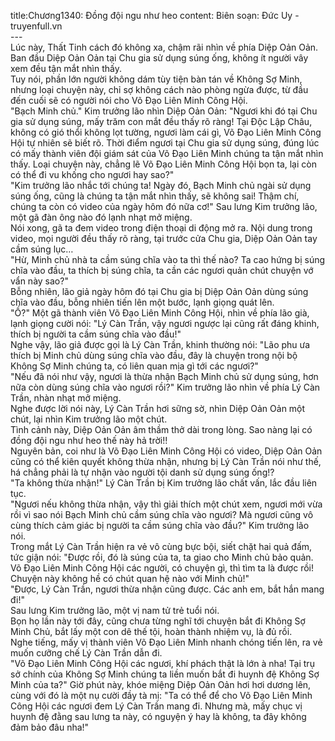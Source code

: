 title:Chương1340: Đồng đội ngu như heo
content:
Biên soạn: Đức Uy - truyenfull.vn<br>---<br>Lúc này, Thất Tinh cách đó không xa, chậm rãi nhìn về phía Diệp Oản Oản.<br>Ban đầu Diệp Oản Oản tại Chu gia sử dụng súng ống, không ít người vây xem đều tận mắt nhìn thấy.<br>Tuy nói, phần lớn người không dám tùy tiện bàn tán về Không Sợ Minh, nhưng loại chuyện này, chỉ sợ không cách nào phòng ngừa được, từ đầu đến cuối sẽ có người nói cho Võ Đạo Liên Minh Công Hội.<br>"Bạch Minh chủ." Kim trưởng lão nhìn Diệp Oản Oản: "Ngươi khi đó tại Chu gia sử dụng súng, mấy trăm con mắt đều thấy rõ ràng! Tại Độc Lập Châu, không có gió thổi không lọt tường, ngươi làm cái gì, Võ Đạo Liên Minh Công Hội tự nhiên sẽ biết rõ. Thời điểm ngươi tại Chu gia sử dụng súng, đúng lúc có mấy thành viên đội giám sát của Võ Đạo Liên Minh chúng ta tận mắt nhìn thấy. Loại chuyện này, chẳng lẽ Võ Đạo Liên Minh Công Hội bọn ta, lại còn có thể đi vu khống cho ngươi hay sao?"<br>"Kim trưởng lão nhắc tới chúng ta! Ngày đó, Bạch Minh chủ ngài sử dụng súng ống, cũng là chúng ta tận mắt nhìn thấy, sẽ không sai! Thậm chí, chúng ta còn có video của ngày hôm đó nữa cơ!" Sau lưng Kim trưởng lão, một gã đàn ông nào đó lạnh nhạt mở miệng.<br>Nói xong, gã ta đem video trong điện thoại di động mở ra. Nội dung trong video, mọi người đều thấy rõ ràng, tại trước cửa Chu gia, Diệp Oản Oản tay cầm súng lục…<br>"Hừ, Minh chủ nhà ta cầm súng chĩa vào ta thì thế nào? Ta cao hứng bị súng chĩa vào đầu, ta thích bị súng chĩa, ta cần các ngươi quản chút chuyện vớ vẩn này sao?"<br>Bỗng nhiên, lão giả ngày hôm đó tại Chu gia bị Diệp Oản Oản dùng súng chĩa vào đầu, bỗng nhiên tiến lên một bước, lạnh giọng quát lên.<br>"Ồ?" Một gã thành viên Võ Đạo Liên Minh Công Hội, nhìn về phía lão già, lạnh giọng cười nói: "Lý Càn Trần, vậy ngươi ngược lại cũng rất đáng khinh, thích bị người ta cầm súng chĩa vào đầu!"<br>Nghe vậy, lão giả được gọi là Lý Càn Trần, khinh thường nói: "Lão phu ưa thích bị Minh chủ dùng súng chĩa vào đầu, đây là chuyện trong nội bộ Không Sợ Minh chúng ta, có liên quan mịa gì tới các ngươi?"<br>"Nếu đã nói như vậy, ngươi là thừa nhận Bạch Minh chủ sử dụng súng, hơn nữa còn dùng súng chĩa vào ngươi rồi?" Kim trưởng lão nhìn về phía Lý Càn Trần, nhàn nhạt mở miệng.<br>Nghe được lời nói này, Lý Càn Trần hơi sững sờ, nhìn Diệp Oản Oản một chút, lại nhìn Kim trưởng lão một chút.<br>Tình cảnh này, Diệp Oản Oản âm thầm thở dài trong lòng. Sao nàng lại có đồng đội ngu như heo thế này hả trời!!<br>Nguyên bản, coi như là Võ Đạo Liên Minh Công Hội có video, Diệp Oản Oản cũng có thể kiên quyết không thừa nhận, nhưng bị Lý Càn Trần nói như thế, há chẳng phải là tự nhận vào người tội danh sử dụng súng ống!?<br>"Ta không thừa nhận!" Lý Càn Trần bị Kim trưởng lão chất vấn, lắc đầu liên tục.<br>"Ngươi nếu không thừa nhận, vậy thì giải thích một chút xem, ngươi mới vừa rồi vì sao nói Bạch Minh chủ cầm súng chĩa vào ngươi? Mà ngươi cũng vô cùng thích cảm giác bị người ta cầm súng chĩa vào đầu?" Kim trưởng lão nói.<br>Trong mắt Lý Càn Trần hiện ra vẻ vô cùng bực bội, siết chặt hai quả đấm, tức giận nói: "Được rồi, đó là súng của ta, ta giao cho Minh chủ bảo quản. Võ Đạo Liên Minh Công Hội các người, có chuyện gì, thì tìm ta là được rồi! Chuyện này không hề có chút quan hệ nào với Minh chủ!"<br>"Được, Lý Càn Trần, ngươi thừa nhận cũng được. Các anh em, bắt hắn mang đi!"<br>Sau lưng Kim trưởng lão, một vị nam tử trẻ tuổi nói.<br>Bọn họ lần này tới đây, cũng chưa từng nghĩ tới chuyện bắt đi Không Sợ Minh Chủ, bắt lấy một con dê thế tội, hoàn thành nhiệm vụ, là đủ rồi.<br>Nghe tiếng, mấy vị thành viên Võ Đạo Liên Minh nhanh chóng tiến lên, ra vẻ muốn cưỡng chế Lý Càn Trần dẫn đi.<br>"Võ Đạo Liên Minh Công Hội các ngươi, khí phách thật là lớn à nha! Tại trụ sở chính của Không Sợ Minh chúng ta liền muốn bắt đi huynh đệ Không Sợ Minh của ta?" Giờ phút này, khóe miệng Diệp Oản Oản hơi hơi dương lên, cùng với đó là một nụ cười đầy tà mị: "Ta có thể để cho Võ Đạo Liên Minh Công Hội các ngươi đem Lý Càn Trần mang đi. Nhưng mà, mấy chục vị huynh đệ đằng sau lưng ta này, có nguyện ý hay là không, ta đây không đảm bảo đâu nha!"